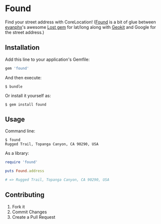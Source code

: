 # Found

Find your street address with CoreLocation! ([Found](https://github.com/Havenwood/found) is a bit of glue between [evanphx](https://github.com/evanphx)'s awesome [Lost gem](https://github.com/evanphx/lost) for lat/long along with [Geokit](http://geokit.rubyforge.org) and Google for the street address.)

## Installation

Add this line to your application's Gemfile:

```ruby
gem 'found'
```

And then execute:

`$ bundle`

Or install it yourself as:

`$ gem install found`

## Usage

Command line:

```
$ found
Rugged Trail, Topanga Canyon, CA 90290, USA
```
As a library:

```ruby
require 'found'

puts Found.address 

# => Rugged Trail, Topanga Canyon, CA 90290, USA
```

## Contributing

1. Fork it
2. Commit Changes
3. Create a Pull Request